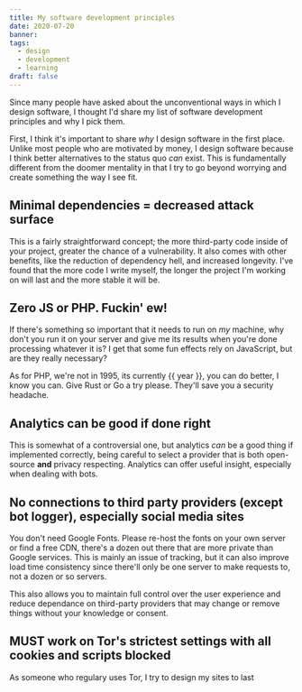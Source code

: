 ```yaml
---
title: My software development principles
date: 2020-07-20
banner:
tags:
  - design
  - development
  - learning
draft: false
---
```

Since many people have asked about the unconventional ways in which I design software, I thought I'd share my list of software development principles and why I pick them.

First, I think it's important to share *why* I design software in the first place. Unlike most people who are motivated by money, I design software because I think better alternatives to the status quo *can* exist. This is fundamentally different from the doomer mentality in that I try to go beyond worrying and create something the way I see fit.

## Minimal dependencies = decreased attack surface
This is a fairly straightforward concept; the more third-party code inside of your project, greater the chance of a vulnerability. It also comes with other benefits, like the reduction of dependency hell, and increased longevity. I've found that the more code I write myself, the longer the project I'm working on will last and the more stable it will be.

## Zero JS or PHP. Fuckin' ew!
If there's something so important that it needs to run on *my* machine, why don't you run it on your server and give me its results when you're done processing whatever it is? I get that some fun effects rely on JavaScript, but are they really necessary?

As for PHP, we're not in 1995, its currently {{ year }}, you can do better, I know you can. Give Rust or Go a try please. They'll save you a security headache.

## Analytics can be good if done right
This is somewhat of a controversial one, but analytics *can* be a good thing if implemented correctly, being careful to select a provider that is both open-source **and** privacy respecting. Analytics can offer useful insight, especially when dealing with bots.

## No connections to third party providers (except bot logger), especially social media sites
You don't need Google Fonts. Please re-host the fonts on your own server or find a free CDN, there's a dozen out there that are more private than Google services. This is mainly an issue of tracking, but it can also improve load time consistency since there'll only be one server to make requests to, not a dozen or so servers.

This also allows you to maintain full control over the user experience and reduce dependance on third-party providers that may change or remove things without your knowledge or consent. 

## MUST work on Tor's strictest settings with all cookies and scripts blocked
As someone who regulary uses Tor, I try to design my sites to last